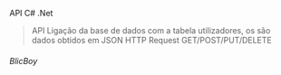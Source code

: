 API C# .Net

> API Ligação da base de dados com a tabela utilizadores, os são dados obtidos em JSON
> HTTP Request GET/POST/PUT/DELETE

###### BlicBoy